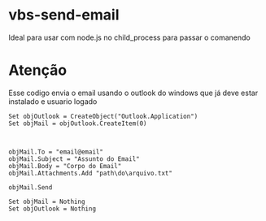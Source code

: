 # vbs-send-email
Ideal para usar com node.js no child_process para passar o comanendo

# Atenção
Esse codigo envia o email usando o outlook do windows que já deve estar instalado e usuario logado

```
Set objOutlook = CreateObject("Outlook.Application")
Set objMail = objOutlook.CreateItem(0)



objMail.To = "email@email"
objMail.Subject = "Assunto do Email"
objMail.Body = "Corpo do Email"
objMail.Attachments.Add "path\do\arquivo.txt"

objMail.Send

Set objMail = Nothing
Set objOutlook = Nothing

```
